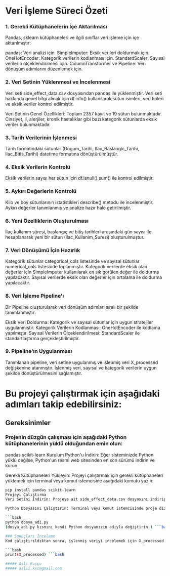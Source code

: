 # Veri İşleme Süreci Özeti
### 1. Gerekli Kütüphanelerin İçe Aktarılması
Pandas, sklearn kütüphaneleri ve ilgili sınıflar veri işleme için içe aktarılmıştır:

pandas: Veri analizi için.
SimpleImputer: Eksik verileri doldurmak için.
OneHotEncoder: Kategorik verilerin kodlanması için.
StandardScaler: Sayısal verilerin ölçeklendirilmesi için.
ColumnTransformer ve Pipeline: Veri dönüşüm adımlarını düzenlemek için.
### 2. Veri Setinin Yüklenmesi ve İncelenmesi
Veri seti side_effect_data.csv dosyasından pandas ile yüklenmiştir. Veri seti hakkında genel bilgi almak için df.info() kullanılarak sütun isimleri, veri tipleri ve eksik veriler kontrol edilmiştir.

Veri Setinin Genel Özellikleri:
Toplam 2357 kayıt ve 19 sütun bulunmaktadır.
Cinsiyet, il, alerjiler, kronik hastalıklar gibi bazı kategorik sütunlarda eksik veriler bulunmaktadır.
### 3. Tarih Verilerinin İşlenmesi
Tarih formatındaki sütunlar (Dogum_Tarihi, Ilac_Baslangic_Tarihi, Ilac_Bitis_Tarihi) datetime formatına dönüştürülmüştür.

### 4. Eksik Verilerin Kontrolü
Eksik verilerin sayısı her sütun için df.isnull().sum() ile kontrol edilmiştir.

### 5. Aykırı Değerlerin Kontrolü
Kilo ve boy sütunlarının istatistikleri describe() metodu ile incelenmiştir. Aykırı değerler tanımlanmış ve analize hazır hale getirilmiştir.

### 6. Yeni Özelliklerin Oluşturulması
İlaç kullanım süresi, başlangıç ve bitiş tarihleri arasındaki gün sayısı ile hesaplanarak yeni bir sütun (Ilac_Kullanim_Suresi) oluşturulmuştur.

### 7. Veri Dönüşümü İçin Hazırlık
Kategorik sütunlar categorical_cols listesinde ve sayısal sütunlar numerical_cols listesinde toplanmıştır.
Kategorik verilerde eksik olan değerler için SimpleImputer kullanılarak en sık görülen değer ile doldurma yapılacaktır.
Sayısal verilerde eksik olan değerler için ortalama ile doldurma yapılacaktır.
### 8. Veri İşleme Pipeline'ı
Bir Pipeline oluşturularak veri dönüşüm adımları sıralı bir şekilde tanımlanmıştır:

Eksik Veri Doldurma: Kategorik ve sayısal sütunlar için uygun stratejiler uygulanmıştır.
Kategorik Verilerin Kodlanması: OneHotEncoder ile kodlama yapılmıştır.
Sayısal Verilerin Ölçeklendirilmesi: StandardScaler ile standartlaştırma gerçekleştirilmiştir.
### 9. Pipeline'ın Uygulanması
Tanımlanan pipeline, veri setine uygulanmış ve işlenmiş veri X_processed değişkenine atanmıştır. İşlenmiş veri, sayısal ve kategorik verilerin uygun şekilde dönüştürülmesini sağlamıştır.

# Bu projeyi çalıştırmak için aşağıdaki adımları takip edebilirsiniz:

## Gereksinimler
### Projenin düzgün çalışması için aşağıdaki Python kütüphanelerinin yüklü olduğundan emin olun:

pandas
scikit-learn
Kurulum
Python'u İndirin: Eğer sisteminizde Python yüklü değilse, Python'un resmi web sitesinden en son sürümü indirin ve kurun.

Gerekli Kütüphaneleri Yükleyin: Projeyi çalıştırmak için gerekli kütüphaneleri yüklemek için terminal veya komut istemcisine aşağıdaki komutu yazın:

```bash
pip install pandas scikit-learn
Projeyi Çalıştırma
Veri Setini İndirin: Projeye ait side_effect_data.csv dosyasını indirip proje dizinine yerleştirin. ```bash

Python Dosyasını Çalıştırın: Terminal veya komut istemcisinde proje dizinine gidin ve aşağıdaki komutu çalıştırın:

```bash
python dosya_adi.py
(dosya_adi.py kısmını kendi Python dosyanızın adıyla değiştirin.) ```bash

### Sonuçları İnceleme
Kod çalıştırıldıktan sonra, işlenmiş veriyi incelemek için X_processed değişkenini kontrol edebilirsiniz. Çıktıyı görmek için kodun sonuna şu satırı ekleyebilirsiniz:

```bash
print(X_processed) ```bash

##### Aslı Kuşçu
##### aslii.ksc@gmail.com
